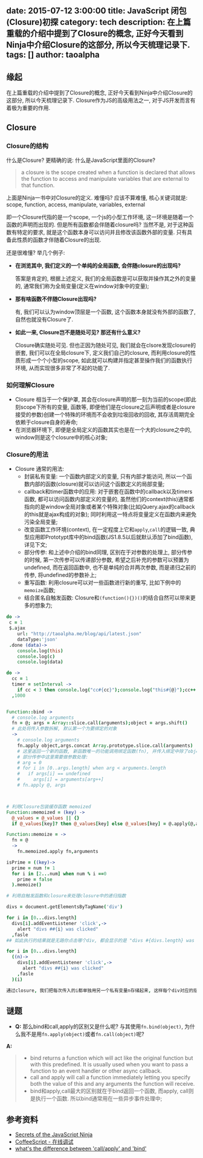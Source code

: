 date: 2015-07-12 3:00:00
title: JavaScript 闭包(Closure)初探
category: tech
description: 在上篇重载的介绍中提到了Closure的概念, 正好今天看到Ninja中介绍Closure的这部分, 所以今天梳理记录下.
tags: []
author: taoalpha
---

## 缘起

 在上篇重载的介绍中提到了Closure的概念, 正好今天看到Ninja中介绍Closure的这部分, 所以今天梳理记录下. Closure作为JS的高级用法之一, 对于JS开发而言有着极为重要的作用.

## Closure

### Closure的结构

什么是Closure? 更精确的说: 什么是JavaScript里面的Closure? 

> a closure is the scope created when a function is declared that allows the function to access and manipulate variables that are external to that function. 

上面是Ninja一书中对Closure的定义. 难懂吗? 应该不算难懂, 核心关键词就是: scope, function, access, manipulate, variables, external

即一个Closure代指的是一个scope, 一个js的小型工作环境, 这一环境是随着一个函数的声明而出现的. 但是所有函数都会伴随着closure吗? 当然不是, 对于这种函数有特定的要求, 就是这个函数本身可以访问并且修改该函数外部的变量. 只有具备此性质的函数才伴随着Closure的出现.

还是很难懂? 举几个例子:

- **在浏览其中, 我们定义的一个单纯的全局函数, 会伴随closure的出现吗?**

   答案是肯定的, 根据上述定义, 我们的全局函数是可以获取并操作其之外的变量的, 通常我们称为全局变量(定义在window对象中的变量);

- **那有啥函数不伴随Closure出现吗?**

   有, 我们可以认为window顶层是一个函数, 这个函数本身就没有外部的函数了, 自然也就没有Closure了.

- **如此一来, Closure岂不是随处可见? 那还有什么意义?**

   Closure确实随处可见. 但也正因为随处可见, 我们就会在clsore发现closure的嵌套, 我们可以在全局closure下, 定义我们自己的closure, 而利用closure的性质形成一个个小型的scope, 如此就可以构建并指定甚至操作我们的函数执行环境, 从而实现很多非常了不起的功能了.

### 如何理解Closure

- Closure 相当于一个保护罩, 其会在closure声明的那一刻为当前的scope(即此刻scope下所有的变量, 函数等, 即便他们是在closure之后声明或者是closure接受的参数)创建一个特殊的环境而不会收到垃圾回收的回收, 其存活周期完全依赖于closure自身的寿命;
- 在浏览器环境下, 即便是全局定义的函数其实也是在一个大的closure之中的, window则是这个closure中的核心对象;

### Closure的用法

- Closure 通常的用法:
  - 封装私有变量: 一个函数内部定义的变量, 只有内部才能访问, 所以一个函数内部的函数(closure)就可以访问这个函数定义的局部变量;
  - callback和timer函数中的应用: 对于嵌套在函数中的callback以及timers函数, 都可以访问函数内部定义的变量的, 虽然他们的context(this)通常都指向的是window全局对象或者某个特殊对象(比如jQuery.ajax的callback的this就是ajax构成的对象); 同时利用这一特点将变量定义在函数内来避免污染全局变量;
  - 改变函数工作环境(context), 在一定程度上它和`apply`,`call`的逻辑一致, 典型应用即Prototypt库中的bind函数(JS1.8.5以后就默认添加了bind函数), 详见下文;
  - 部分传参: 和上述中介绍的bind同理, 区别在于对参数的处理上, 部分传参的时候, 第一次传参可以传递部分参数, 希望之后补充的参数可以预置为undefined, 而在返回函数中, 也不是单纯的合并两次参数, 而是递归之前的传参, 将undefined的参数补上;
  - 重写函数: 利用closure可以对一些函数进行新的重写, 比如下例中的`memoize`函数;
  - 结合匿名自触发函数: Closure和`(function(){})()`的结合自然可以带来更多的想象力;

``` coffeescript
do ->
 c = 1
 $.ajax 
    url: "http://taoalpha.me/blog/api/latest.json"
    dataType:'json'
 .done (data)->
    console.log(this)
    console.log(c)
    console.log(data)

do ->
  cc = 1
  timer = setInterval ->
    if cc < 3 then console.log("cc#{cc}");console.log("this#{@}");cc++ else clearInterval timer
  ,1000


Function::bind ->
  # console.log arguments
  fn = @; args = Array::slice.call(arguments);object = args.shift()
  # 此处将传入参数拆解, 默认第一个为要绑定的对象
  ->
    # console.log arguments
    fn.apply object,args.concat Array.prototype.slice.call(arguments)
    # 这里返回一个新的函数, 新函数唯一的功能调用绑定函数(fn), 并传入绑定中除了object以外的参数(args)和调用传入的参数(这次的arguments)
    # 部分传参中这里需要做参数处理:
    # arg = 0
    # for i in [0..args.length] when arg < arguments.length
    #   if args[i] == undefined
    #     args[i] = arguments[arg++]
    # fn.apply @, args



# 利用Closure包装缓存函数 memoized 
Function::memoized = (key) ->
  @_values = @_values || {}
  if @_values[key]? then @_values[key] else @_values[key] = @.apply(@,arguments)

Function::memoize = ->
  fn = @
  ->
    fn.memoized.apply fn,arguments

isPrime = ((key)->
  prime = num != 1
  for i in [2...num] when num % i ==0
    prime = false 
  ).memoize()

# 利用自触发函数和closure来处理closure中的递归指数

divs = document.getElementsByTagName('div')

for i in [0...divs.length]
  divs[i].addEventListener 'click',->
    alert "divs ##{i} was clicked"
  ,fasle
## 如此执行的结果就是无路你点击哪个div, 都会显示的是 "divs #{divs.length} was clicked",因为这里的i被保存了, 始终指向最后一个循环值

for i in [0...divs.length]
  ((n)->
    divs[i].addEventListener 'click',->
      alert "divs ##{i} was clicked"
    ,fasle
  )(i)

通过closure, 我们把每次传入的i都单独用另一个私有变量n存储起来, 这样每个div对应的指数就是唯一的了


```

## 谜题

- **Q:** 那么bind和call,apply的区别又是什么呢? 与其使用`fn.bind(object)`, 为什么我不是用`fn.apply(object)`或者`fn.call(object)`呢?

**A:** 

> - bind returns a function which will act like the original function but with this predefined. It is usually used when you want to pass a function to an event handler or other async callback.
> - call and apply will call a function immediately letting you specify both the value of this and any arguments the function will receive.
> - bind和apply,call最大的区别就在于bind返回一个函数, 而apply, call则是执行一个函数. 所以bind通常用在一些异步事件处理中;

## 参考资料

- [Secrets of the JavaScript Ninja](http://book.douban.com/subject/3176860/)
- [CoffeeScript - 在线调试](http://coffeescript.org/)
- [what's the difference between 'call/apply' and 'bind'](http://stackoverflow.com/questions/15677738/whats-the-difference-between-call-apply-and-bind)



